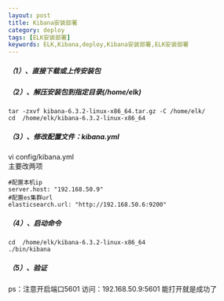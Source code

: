 ```yaml
---
layout: post
title: Kibana安装部署
category: deploy
tags: [ELK安装部署]
keywords: ELK,Kibana,deploy,Kibana安装部署,ELK安装部署
---
```

##### （1）、直接下载或上传安装包
##### （2）、解压安装包到指定目录(/home/elk)
```
tar -zxvf kibana-6.3.2-linux-x86_64.tar.gz -C /home/elk/
cd  /home/elk/kibana-6.3.2-linux-x86_64
```
##### （3）、修改配置文件：kibana.yml
vi config/kibana.yml  
主要改两项
```
#配置本机ip
server.host: "192.168.50.9"
#配置es集群url
elasticsearch.url: "http://192.168.50.6:9200"
```
##### （4）、启动命令
```
cd  /home/elk/kibana-6.3.2-linux-x86_64
./bin/kibana
```
##### （5）、验证
ps：注意开启端口5601
访问：192.168.50.9:5601
能打开就是成功了